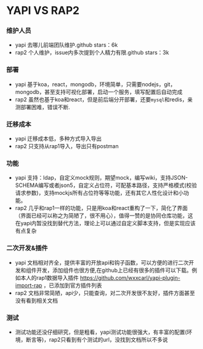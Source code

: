 # YAPI VS RAP2

### 维护人员
- yapi 去哪儿前端团队维护.github stars：6k
- rap2 个人维护，issue内多次提到个人精力有限.github stars：3k

### 部署
- yapi 基于koa，react，mongodb，环境简单，只需要nodejs，git，mongodb，甚至支持可视化部署，启动一个服务，填写配置后自动完成
- rap2 虽然也基于koa和react，但是前后端分开部署，还要`mysql`和redis，亲测部署困难，错误不断.

### 迁移成本
- yapi 迁移成本低，多种方式导入导出
- rap2 只支持从rap1导入，导出只有postman

### 功能
- yapi 支持：ldap，自定义mock规则，期望mock，编写wiki，支持JSON-SCHEMA编写或者json5，自定义占位符，可配基本路径，支持严格模式(校验请求参数)，支持mockjs所有占位符等等功能，还有其它人性化设计和小功能。
- rap2 几乎和rap1一样的功能，只是用koa和react重构了一下，简化了界面（界面已经可以称之为简陋了，很不用心），值得一赞的是协同仓库功能，这在yapi内暂没找到替代方法，理论上可以通过自定义脚本支持，但是实现应该有点复杂

### 二次开发&插件
- yapi 文档相对齐全，提供丰富的开放api和钩子函数，可以方便的进行二次开发和组件开发，添加组件也很方便,在github上已经有很多的插件可以下载。例如本人的rap1数据导入插件 https://github.com/wxxcarl/yapi-plugin-import-rap ，已添加到官方插件列表
- rap2 文档非常简陋，api少，只能查询，对二次开发很不友好，插件方面甚至没有看到相关文档

### 测试
- 测试功能还没仔细研究，但是粗看，yapi测试功能很强大，有丰富的配置(环境，断言等)，rap2只看到有个测试的url，没找到文档所以不多说






<style>
    .page-header {
        display: none;
    }
</style>